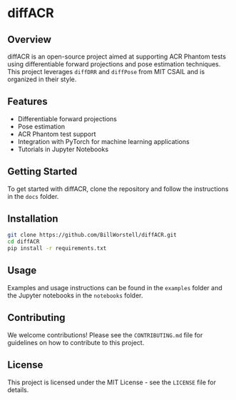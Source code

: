 
# diffACR

## Overview

diffACR is an open-source project aimed at supporting ACR Phantom tests using differentiable forward projections and pose estimation techniques. This project leverages `diffDRR` and `diffPose` from MIT CSAIL and is organized in their style.

## Features

- Differentiable forward projections
- Pose estimation
- ACR Phantom test support
- Integration with PyTorch for machine learning applications
- Tutorials in Jupyter Notebooks

## Getting Started

To get started with diffACR, clone the repository and follow the instructions in the `docs` folder.

## Installation

```bash
git clone https://github.com/BillWorstell/diffACR.git
cd diffACR
pip install -r requirements.txt
```

## Usage

Examples and usage instructions can be found in the `examples` folder and the Jupyter notebooks in the `notebooks` folder.

## Contributing

We welcome contributions! Please see the `CONTRIBUTING.md` file for guidelines on how to contribute to this project.

## License

This project is licensed under the MIT License - see the `LICENSE` file for details.
